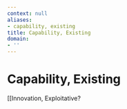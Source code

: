 ```yaml
---
context: null
aliases:
- capability, existing
title: Capability, Existing
domain:
- ''
---
```


# Capability, Existing

[[Innovation, Exploitative?
